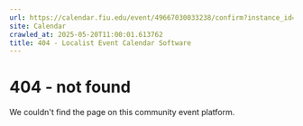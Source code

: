 ```yaml
---
url: https://calendar.fiu.edu/event/49667030033238/confirm?instance_id=49667030036311&return=https%3A%2F%2Fcalendar.fiu.edu%2Fcalendar
site: Calendar
crawled_at: 2025-05-20T11:00:01.613762
title: 404 - Localist Event Calendar Software
---
```


# 404 - not found
We couldn't find the page on this community event platform.

